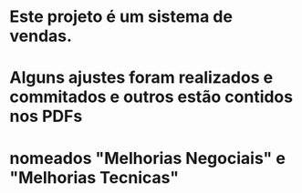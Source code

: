 # Este projeto é um sistema de vendas.
# Alguns ajustes foram realizados e commitados e outros estão contidos nos PDFs
# nomeados "Melhorias Negociais" e "Melhorias Tecnicas"
